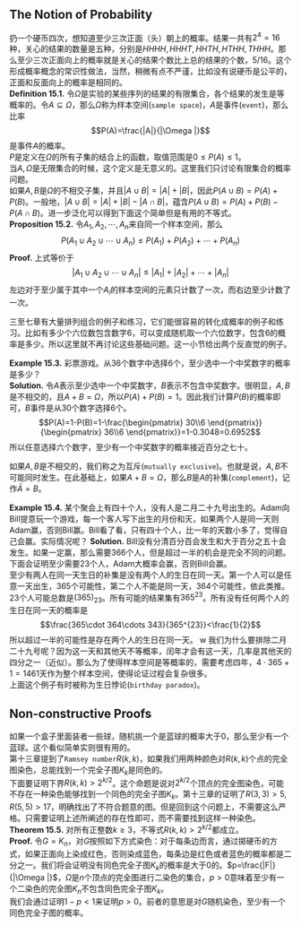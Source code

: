 ## The Notion of Probability
扔一个硬币四次，想知道至少三次正面（头）朝上的概率。结果一共有$2^4=16$种，关心的结果的数量是五种，分别是$HHHH,HHHT,HHTH,HTHH,THHH$。那么至少三次正面向上的概率就是关心的结果个数比上总的结果的个数，$5/16$。这个形成概率概念的常识性做法，当然，稍微有点不严谨，比如没有说硬币是公平的，正面和反面向上的概率是相同的。  
**Definition 15.1.** 令$\Omega$是实验的某些序列的结果的有限集合，各个结果的发生是等概率的。令$A\subseteq \Omega$，那么$\Omega$称为样本空间(`sample space`)，$A$是事件(`event`)，那么比率
$$P(A)=\frac{|A|}{|\Omega |}$$
是事件$A$的概率。  
$P$是定义在$\Omega$的所有子集的结合上的函数，取值范围是$0\leq P(A)\leq 1$。  
当$A,\Omega$是无限集合的时候，这个定义是无意义的。这里我们只讨论有限集合的概率问题。  
如果$A,B$是$\Omega$的不相交子集，并且$|A\cup B|=|A|+|B|$，因此$P(A\cup B)=P(A)+P(B)$。一般地，$|A\cup B|=|A|+|B|-|A\cap B|$，蕴含$P(A\cup B)=P(A)+P(B)-P(A\cap B)$。进一步泛化可以得到下面这个简单但是有用的不等式。  
**Proposition 15.2.** 令$A_1,A_2,\cdots,A_n$来自同一个样本空间，那么
$$P(A_1\cup A_2\cup\cdots\cup A_n)\leq P(A_1)+P(A_2)+\cdots +P(A_n)$$
**Proof.** 上式等价于
$$|A_1\cup A_2\cup\cdots\cup A_n|\leq |A_1|+|A_2|+\cdots +|A_n|$$
左边对于至少属于其中一个$A_i$的样本空间的元素只计数了一次，而右边至少计数了一次。

三至七章有大量排列组合的例子和练习，它们能很容易的转化成概率的例子和练习。比如有多少个六位数包含数字6，可以变成随机取一个六位数字，包含6的概率是多少。所以这里就不再讨论这些基础问题。这一小节给出两个反直觉的例子。

**Example 15.3.** 彩票游戏。从36个数字中选择6个，至少选中一个中奖数字的概率是多少？  
**Solution.** 令$A$表示至少选中一个中奖数字，$B$表示不包含中奖数字。很明显，$A, B$是不相交的，且$A+B=\Omega$，所以$P(A)+P(B)=1$。因此我们计算$P(B)$的概率即可，$B$事件是从30个数字选择6个。
$$P(A)=1-P(B)=1-\frac{\begin{pmatrix}
30\\6
\end{pmatrix}}{\begin{pmatrix}
36\\6
\end{pmatrix}}=1-0.3048=0.6952$$
所以任意选择六个数字，至少有一个中奖数字的概率接近百分之七十。

如果$A, B$是不相交的，我们称之为互斥(`mutually exclusive`)。也就是说，$A, B$不可能同时发生。在此基础上，如果$A+B=\Omega$，那么$B$是$A$的补集(`complement`)，记作$\bar{A}=B$。

**Example 15.4.** 某个聚会上有四十个人，没有人是二月二十九号出生的。Adam向Bill提意玩一个游戏，每一个客人写下出生的月份和天，如果两个人是同一天则Adam赢，否则Bill赢。Bill看了看，只有四十个人，比一年的天数小多了，觉得自己会赢。实际情况呢？
**Solution.** Bill没有分清百分百会发生和大于百分之五十会发生。如果一定赢，那么需要366个人，但是超过一半的机会是完全不同的问题。  
下面会证明至少需要23个人，Adam大概率会赢，否则Bill会赢。  
至少有两人在同一天生日的补集是没有两个人的生日在同一天。第一个人可以是任意一天出生，365个可能性，第二个人不能是同一天，364个可能性，依此类推。23个人可能总数是$(365)_{23}$。所有可能的结果集有$365^{23}$。所有没有任何两个人的生日在同一天的概率是
$$\frac{365\cdot 364\cdots 343}{365^{23}}<\frac{1}{2}$$
所以超过一半的可能性是存在两个人的生日在同一天。  w
我们为什么要排除二月二十九号呢？因为这一天和其他天不等概率，闰年才会有这一天，几率是其他天的四分之一（近似）。那么为了使得样本空间是等概率的，需要考虑四年，$4\cdot 365+1=1461$天作为整个样本空间，使得论证过程会复杂很多。  
上面这个例子有时被称为生日悖论(`birthday paradox`)。

## Non-constructive Proofs
如果一个盒子里面装者一些球，随机挑一个是蓝球的概率大于0，那么至少有一个蓝球。这个看似简单实则很有用的。  
第十三章提到了`Ramsey number`$R(k,k)$，如果我们用两种颜色对$R(k,k)$个点的完全图染色，总能找到一个完全子图$K_k$是同色的。  
下面要证明下界$R(k,k)>2^{k/2}$。这个命题是说对$2^{k/2}$个顶点的完全图染色，可能不存在一种染色能够找到一个同色的完全子图$K_k$。第十三章的证明了$R(3,3)>5, R(5,5)>17$，明确找出了不符合题意的图。但是回到这个问题上，不需要这么严格。只需要证明上述所阐述的存在性即可，而不需要找到这样一种染色。  
**Theorem 15.5.** 对所有正整数$k\geq 3$，不等式$R(k,k)>2^{k/2}$都成立。  
**Proof.** 令$G=K_n$，对$G$按照如下方式染色：对于每条边而言，通过掷硬币的方式，如果正面向上染成红色，否则染成蓝色，每条边是红色或者蓝色的概率都是二分之一。我们将会证明没有同色完全子图$K_k$的概率是大于0的。$p=\frac{|F|}{|\Omega |}$，$\Omega$是$n$个顶点的完全图进行二染色的集合，$p>0$意味着至少有一个二染色的完全图$K_n$不包含同色完全子图$K_k$。  
我们会通过证明$1-p<1$来证明$p>0$。前者的意思是对$G$随机染色，至少有一个同色完全子图的概率。  
